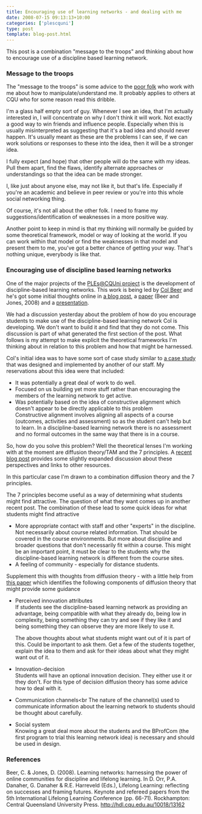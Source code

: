 ```yaml
---
title: Encouraging use of learning networks - and dealing with me
date: 2008-07-15 09:13:13+10:00
categories: ['plescquni']
type: post
template: blog-post.html
---
```

This post is a combination "message to the troops" and thinking about how to encourage use of a discipline based learning network.

### Message to the troops

The "message to the troops" is some advice to the [poor folk](http://cddu.cqu.edu.au/) who work with me about how to manipulate/understand me. It probably applies to others at CQU who for some reason read this dribble.

I'm a glass half empty sort of guy. Whenever I see an idea, that I'm actually interested in, I will concentrate on why I don't think it will work. Not exactly a good way to win friends and influence people. Especially when this is usually misinterpreted as suggesting that it's a bad idea and should never happen. It's usually meant as these are the problems I can see, if we can work solutions or responses to these into the idea, then it will be a stronger idea.

I fully expect (and hope) that other people will do the same with my ideas. Pull them apart, find the flaws, identify alternate approaches or understandings so that the idea can be made stronger.

I, like just about anyone else, may not like it, but that's life. Especially if you're an academic and believe in peer review or you're into this whole social networking thing.

Of course, it's not all about the other folk. I need to frame my suggestions/identification of weaknesses in a more positive way.

Another point to keep in mind is that my thinking will normally be guided by some theoretical framework, model or way of looking at the world. If you can work within that model or find the weaknesses in that model and present them to me, you've got a better chance of getting your way. That's nothing unique, everybody is like that.

### Encouraging use of discipline based learning networks

One of the major projects of the [PLEs@CQUni project](http://cddu.cqu.edu.au/index.php/PLEs%40CQUni) is the development of discipline-based learning networks. This work is being led by [Col Beer](http://beerc.wordpress.com/) and he's got some initial thoughts online in [a blog post](http://beerc.wordpress.com/2008/06/22/addressing-lms-limitations-with-online-learning-networks/), a [paper](http://hdl.cqu.edu.au/10018/13162) (Beer and Jones, 2008) and a [presentation](http://www.slideshare.net/colinwbeer/lifelong-learning-conference-presentation/).

We had a discussion yesterday about the problem of how do you encourage students to make use of the discipline-based learning network Col is developing. We don't want to build it and find that they do not come. This discussion is part of what generated the first section of the post. What follows is my attempt to make explicit the theoretical frameworks I'm thinking about in relation to this problem and how that might be harnessed.

Col's initial idea was to have some sort of case study similar to [a case study](http://nonamuldoon.wordpress.com/2008/01/31/from-print-to-machinima/) that was designed and implemented by another of our staff. My reservations about this idea were that included:

- It was potentially a great deal of work to do well.
- Focused on us building yet more stuff rather than encouraging the members of the learning network to get active.
- Was potentially based on the idea of constructive alignment which doesn't appear to be directly applicable to this problem  
    Constructive alignment involves aligning all aspects of a course (outcomes, activities and assessment) so as the student can't help but to learn. In a discipline-based learning network there is no assessment and no formal outcomes in the same way that there is in a course.

So, how do you solve this problem? Well the theoretical lenses I'm working with at the moment are diffusion theory/TAM and the 7 principles. A [recent blog post](http://cq-pan.cqu.edu.au/david-jones/blog/?p=185) provides some slightly expanded discussion about these perspectives and links to other resources.

In this particular case I'm drawn to a combination diffusion theory and the 7 principles.

The 7 principles become useful as a way of determining what students might find attractive. The question of what they want comes up in another recent post. The combination of these lead to some quick ideas for what students might find attractive

- More appropriate contact with staff and other "experts" in the discipline.  
    Not necessarily about course related information. That should be covered in the course environments. But more about discipline and broader questions that don't necessarily fit within a course. This might be an important point, it must be clear to the students why the discipline-based learning network is different from the course sites.
- A feeling of community - especially for distance students.

Supplement this with thoughts from diffusion theory - with a little help from [this paper](http://cq-pan.cqu.edu.au/david-jones/Publications/Papers_and_Books/7_Years/) which identifies the following components of diffusion theory that might provide some guidance

- Perceived innovation attributes  
    If students see the discipline-based learning network as providing an advantage, being compatible with what they already do, being low in complexity, being something they can try and see if they like it and being something they can observe they are more likely to use it.
    
    The above thoughts about what students might want out of it is part of this. Could be important to ask them. Get a few of the students together, explain the idea to them and ask for their ideas about what they might want out of it.
    
- Innovation-decision  
    Students will have an optional innovation decision. They either use it or they don't. For this type of decision diffusion theory has some advice how to deal with it.
- Communication channels<br The nature of the channel(s) used to communicate information about the learning network to students should be thought about carefully.
- Social system  
    Knowing a great deal more about the students and the BProfCom (the first program to trial this learning network idea) is necessary and should be used in design.

### References

Beer, C. & Jones, D. (2008). Learning networks: harnessing the power of online communities for discipline and lifelong learning. In D. Orr, P.A. Danaher, G. Danaher & R.E. Harreveld (Eds.), Lifelong Learning: reflecting on successes and framing futures. Keynote and refereed papers from the 5th International Lifelong Learning Conference (pp. 66-71). Rockhampton: Central Queensland University Press. http://hdl.cqu.edu.au/10018/13162